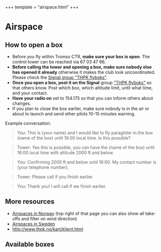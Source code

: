 +++
template = "airspace.html"
+++

# Airspace


## How to open a box

- Before you fly within Tromso CTR, **make sure your box is open**.
  The control tower can be reached via 67 03 47 66.
- **Before calling the tower and opening a box, make sure nobody else has opened it already**
  otherwise it makes the club look uncoordinated. Please check the [Signal group "THPK flyboks"](@/contact.md).
- **Once you open a box, post it on the Signal** group ["THPK flyboks"](@/contact.md) so that others know.
  Post which box, which altitude limit, until what time, and your contact.
- **Have your radio on** set to 154.175 so that you can inform others about changes.
- If you plan to close the box earlier, make sure nobody is in the air or about
  to launch and send other pilots 10-15 minutes warning.

Example conversation:

> You: This is (your name) and I would like to fly paraglider in the box (name of the box) until 16:00 local time. Is this possible?

> Tower: Yes this is possible, you can have the (name of the box) until 16:00 local time with altitude 2000 ft and below.

> You: Confirming 2000 ft and below until 16:00. My contact number is (your telephone number).

> Tower: Please call if you finish earlier.

> You: Thank you! I will call if we finish earlier.


## More resources

- [Airspaces in Norway](http://luftrom.info/viewer.html) (top right of that
  page you can also show all take-offs and filter on wind direction)
- [Airspaces in Sweden](https://www.highfly.se/luftrum/)
- <http://www.thpk.no/kart/klient.html>


## Available boxes
